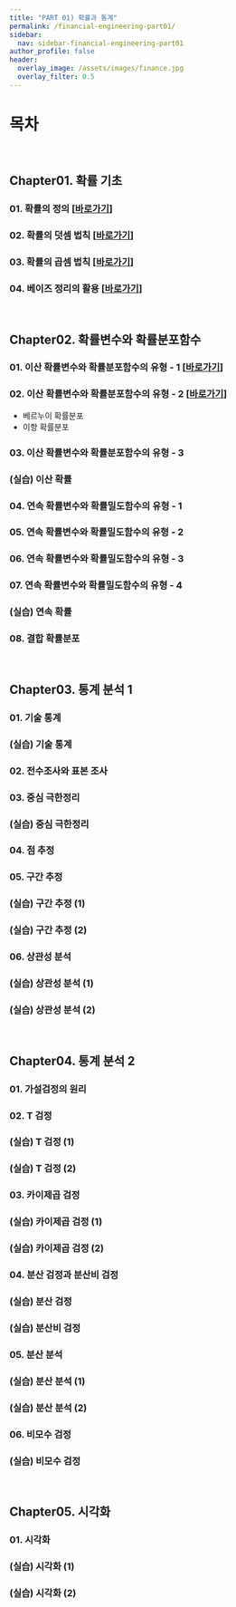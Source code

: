 ```yaml
---
title: "PART 01) 확률과 통계"
permalink: /financial-engineering-part01/
sidebar:
  nav: sidebar-financial-engineering-part01
author_profile: false
header:
  overlay_image: /assets/images/finance.jpg
  overlay_filter: 0.5
---
```

# 목차

<br>

## Chapter01. 확률 기초

### 01. 확률의 정의 \[[바로가기](/financialengineering/FE-quant-FE-part01-ch01-01/)\]

### 02. 확률의 덧셈 법칙 \[[바로가기](/financialengineering/FE-quant-FE-part01-ch01-02/)\]

### 03. 확률의 곱셈 법칙 \[[바로가기](/financialengineering/FE-quant-FE-part01-ch01-03/)\]

### 04. 베이즈 정리의 활용 \[[바로가기](/financialengineering/FE-quant-FE-part01-ch01-04/)\]

<br>

## Chapter02. 확률변수와 확률분포함수

### 01. 이산 확률변수와 확률분포함수의 유형 - 1 \[[바로가기](/financialengineering/FE-quant-FE-part01-ch02-01/)\]

### 02. 이산 확률변수와 확률분포함수의 유형 - 2 \[[바로가기](/financialengineering/FE-quant-FE-part01-ch02-02/)\]

- 베르누이 확률분포
- 이항 확률분포

### 03. 이산 확률변수와 확률분포함수의 유형 - 3

### (실습) 이산 확률

### 04. 연속 확률변수와 확률밀도함수의 유형 - 1

### 05. 연속 확률변수와 확률밀도함수의 유형 - 2

### 06. 연속 확률변수와 확률밀도함수의 유형 - 3

### 07. 연속 확률변수와 확률밀도함수의 유형 - 4

### (실습) 연속 확률

### 08. 결합 확률분포

<br>

## Chapter03. 통계 분석 1

### 01. 기술 통계

### (실습) 기술 통계

### 02. 전수조사와 표본 조사

### 03. 중심 극한정리

### (실습) 중심 극한정리

### 04. 점 추정

### 05. 구간 추정

### (실습) 구간 추정 (1)

### (실습) 구간 추정 (2)

### 06. 상관성 분석

### (실습) 상관성 분석 (1)

### (실습) 상관성 분석 (2)

<br>

## Chapter04. 통계 분석 2

### 01. 가설검정의 원리

### 02. T 검정

### (실습) T 검정 (1)

### (실습) T 검정 (2)

### 03. 카이제곱 검정

### (실습) 카이제곱 검정 (1)

### (실습) 카이제곱 검정 (2)

### 04. 분산 검정과 분산비 검정

### (실습) 분산 검정

### (실습) 분산비 검정

### 05. 분산 분석

### (실습) 분산 분석 (1)

### (실습) 분산 분석 (2)

### 06. 비모수 검정

### (실습) 비모수 검정

<br>

## Chapter05. 시각화

### 01. 시각화

### (실습) 시각화 (1)

### (실습) 시각화 (2)
